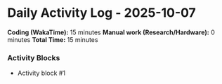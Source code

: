 # Daily Activity Log - 2025-10-07

**Coding (WakaTime):** 15 minutes
**Manual work (Research/Hardware):** 0 minutes
**Total Time:** 15 minutes

### Activity Blocks
- Activity block #1
